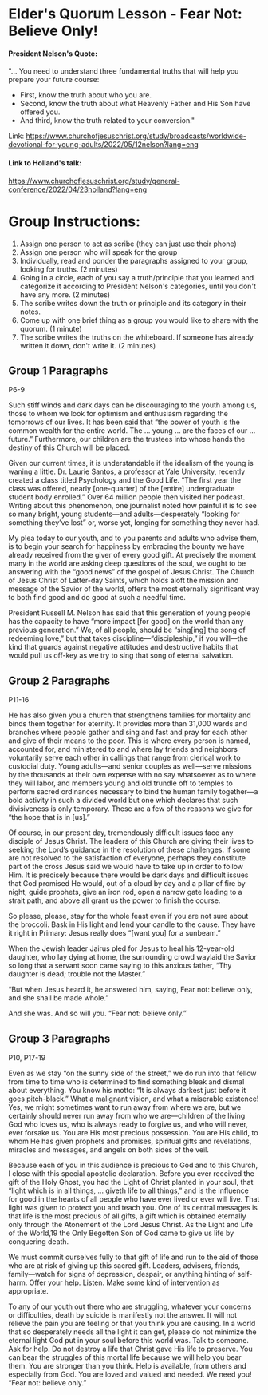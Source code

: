 # Elder's Quorum Lesson - Fear Not: Believe Only!

#### President Nelson's Quote: 
"... You need to understand three fundamental truths that will help you prepare your future course:
- First, know the truth about who you are.
- Second, know the truth about what Heavenly Father and His Son have offered you.
- And third, know the truth related to your conversion."

Link: https://www.churchofjesuschrist.org/study/broadcasts/worldwide-devotional-for-young-adults/2022/05/12nelson?lang=eng

#### Link to Holland's talk: 
https://www.churchofjesuschrist.org/study/general-conference/2022/04/23holland?lang=eng

# Group Instructions: 
1. Assign one person to act as scribe (they can just use their phone)
2. Assign one person who will speak for the group
4. Individually, read and ponder the paragraphs assigned to your group, looking for truths. (2 minutes)
6. Going in a circle, each of you say a truth/principle that you learned and categorize it according to President Nelson's categories, until you don't have any more. (2 minutes)
7. The scribe writes down the truth or principle and its category in their notes. 
8. Come up with one brief thing as a group you would like to share with the quorum. (1 minute)
9. The scribe writes the truths on the whiteboard. If someone has already written it down, don't write it. (2 minutes)

## Group 1 Paragraphs
P6-9

Such stiff winds and dark days can be discouraging to the youth among us, those to whom we look for optimism and enthusiasm regarding the tomorrows of our lives. It has been said that “the power of youth is the common wealth for the entire world. The … young … are the faces of our … future.” Furthermore, our children are the trustees into whose hands the destiny of this Church will be placed.

Given our current times, it is understandable if the idealism of the young is waning a little. Dr. Laurie Santos, a professor at Yale University, recently created a class titled Psychology and the Good Life. “The first year the class was offered, nearly \[one-quarter\] of the \[entire\] undergraduate student body enrolled.” Over 64 million people then visited her podcast. Writing about this phenomenon, one journalist noted how painful it is to see so many bright, young students—and adults—desperately “looking for something they’ve lost” or, worse yet, longing for something they never had.

My plea today to our youth, and to you parents and adults who advise them, is to begin your search for happiness by embracing the bounty we have already received from the giver of every good gift. At precisely the moment many in the world are asking deep questions of the soul, we ought to be answering with the “good news” of the gospel of Jesus Christ. The Church of Jesus Christ of Latter-day Saints, which holds aloft the mission and message of the Savior of the world, offers the most eternally significant way to both find good and do good at such a needful time.

President Russell M. Nelson has said that this generation of young people has the capacity to have “more impact [for good] on the world than any previous generation.” We, of all people, should be “sing[ing] the song of redeeming love,” but that takes discipline—“discipleship,” if you will—the kind that guards against negative attitudes and destructive habits that would pull us off-key as we try to sing that song of eternal salvation.

## Group 2 Paragraphs
P11-16

He has also given you a church that strengthens families for mortality and binds them together for eternity. It provides more than 31,000 wards and branches where people gather and sing and fast and pray for each other and give of their means to the poor. This is where every person is named, accounted for, and ministered to and where lay friends and neighbors voluntarily serve each other in callings that range from clerical work to custodial duty. Young adults—and senior couples as well—serve missions by the thousands at their own expense with no say whatsoever as to where they will labor, and members young and old trundle off to temples to perform sacred ordinances necessary to bind the human family together—a bold activity in such a divided world but one which declares that such divisiveness is only temporary. These are a few of the reasons we give for “the hope that is in [us].”

Of course, in our present day, tremendously difficult issues face any disciple of Jesus Christ. The leaders of this Church are giving their lives to seeking the Lord’s guidance in the resolution of these challenges. If some are not resolved to the satisfaction of everyone, perhaps they constitute part of the cross Jesus said we would have to take up in order to follow Him. It is precisely because there would be dark days and difficult issues that God promised He would, out of a cloud by day and a pillar of fire by night, guide prophets, give an iron rod, open a narrow gate leading to a strait path, and above all grant us the power to finish the course.

So please, please, stay for the whole feast even if you are not sure about the broccoli. Bask in His light and lend your candle to the cause. They have it right in Primary: Jesus really does “[want you] for a sunbeam.”

When the Jewish leader Jairus pled for Jesus to heal his 12-year-old daughter, who lay dying at home, the surrounding crowd waylaid the Savior so long that a servant soon came saying to this anxious father, “Thy daughter is dead; trouble not the Master.”

“But when Jesus heard it, he answered him, saying, Fear not: believe only, and she shall be made whole.”

And she was. And so will you. “Fear not: believe only.”

## Group 3 Paragraphs
P10, P17-19

Even as we stay “on the sunny side of the street,” we do run into that fellow from time to time who is determined to find something bleak and dismal about everything. You know his motto: “It is always darkest just before it goes pitch-black.” What a malignant vision, and what a miserable existence! Yes, we might sometimes want to run away from where we are, but we certainly should never run away from who we are—children of the living God who loves us, who is always ready to forgive us, and who will never, ever forsake us. You are His most precious possession. You are His child, to whom He has given prophets and promises, spiritual gifts and revelations, miracles and messages, and angels on both sides of the veil.

Because each of you in this audience is precious to God and to this Church, I close with this special apostolic declaration. Before you ever received the gift of the Holy Ghost, you had the Light of Christ planted in your soul, that “light which is in all things, … giveth life to all things,” and is the influence for good in the hearts of all people who have ever lived or ever will live. That light was given to protect you and teach you. One of its central messages is that life is the most precious of all gifts, a gift which is obtained eternally only through the Atonement of the Lord Jesus Christ. As the Light and Life of the World,19 the Only Begotten Son of God came to give us life by conquering death.

We must commit ourselves fully to that gift of life and run to the aid of those who are at risk of giving up this sacred gift. Leaders, advisers, friends, family—watch for signs of depression, despair, or anything hinting of self-harm. Offer your help. Listen. Make some kind of intervention as appropriate.

To any of our youth out there who are struggling, whatever your concerns or difficulties, death by suicide is manifestly not the answer. It will not relieve the pain you are feeling or that you think you are causing. In a world that so desperately needs all the light it can get, please do not minimize the eternal light God put in your soul before this world was. Talk to someone. Ask for help. Do not destroy a life that Christ gave His life to preserve. You can bear the struggles of this mortal life because we will help you bear them. You are stronger than you think. Help is available, from others and especially from God. You are loved and valued and needed. We need you! “Fear not: believe only.”


